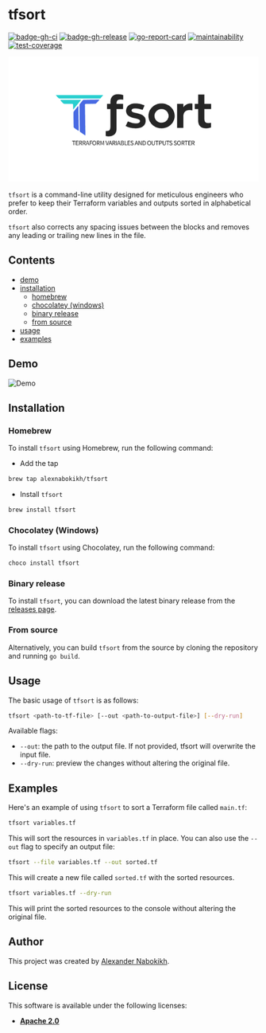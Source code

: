 # tfsort

[![badge-gh-ci](https://github.com/AlexNabokikh/tfsort/actions/workflows/ci.yml/badge.svg)](https://github.com/AlexNabokikh/tfsort/actions/workflows/ci.yml/badge.svg)
[![badge-gh-release](https://github.com/AlexNabokikh/tfsort/actions/workflows/release.yml/badge.svg)](https://github.com/AlexNabokikh/tfsort/actions/workflows/release.yml/badge.svg)
[![go-report-card](https://goreportcard.com/badge/github.com/AlexNabokikh/tfsort)](https://goreportcard.com/report/github.com/AlexNabokikh/tfsort)
[![maintainability](https://api.codeclimate.com/v1/badges/7d6a9fee7a8775dea0d8/maintainability)](https://codeclimate.com/github/AlexNabokikh/tfsort/maintainability)
[![test-coverage](https://api.codeclimate.com/v1/badges/7d6a9fee7a8775dea0d8/test_coverage)](https://codeclimate.com/github/AlexNabokikh/tfsort/test_coverage)

![Logo](files/logo.png)

`tfsort` is a command-line utility designed for meticulous engineers who prefer to keep their Terraform variables and outputs sorted in alphabetical order.

`tfsort` also corrects any spacing issues between the blocks and removes any leading or trailing new lines in the file.

## Contents

- [demo](#demo)
- [installation](#installation)
  - [homebrew](#homebrew)
  - [chocolatey (windows)](#chocolatey-windows)
  - [binary release](#binary-release)
  - [from source](#from-source)
- [usage](#usage)
- [examples](#examples)

## Demo

![Demo](files/demo.gif)

## Installation

### Homebrew

To install `tfsort` using Homebrew, run the following command:

- Add the tap

```bash
brew tap alexnabokikh/tfsort
```

- Install `tfsort`

```bash
brew install tfsort
```

### Chocolatey (Windows)

To install `tfsort` using Chocolatey, run the following command:

```bash
choco install tfsort
```

### Binary release

To install `tfsort`, you can download the latest binary release from the [releases page](https://github.com/AlexNabokikh/tfsort/releases).

### From source

Alternatively, you can build `tfsort` from the source by cloning the repository and running `go build`.

## Usage

The basic usage of `tfsort` is as follows:

```bash
tfsort <path-to-tf-file> [--out <path-to-output-file>] [--dry-run]
```

Available flags:

- `--out`: the path to the output file. If not provided, tfsort will overwrite the input file.
- `--dry-run`: preview the changes without altering the original file.

## Examples

Here's an example of using `tfsort` to sort a Terraform file called `main.tf`:

```bash
tfsort variables.tf
```

This will sort the resources in `variables.tf` in place.
You can also use the `--out` flag to specify an output file:

```bash
tfsort --file variables.tf --out sorted.tf
```

This will create a new file called `sorted.tf` with the sorted resources.

```bash
tfsort variables.tf --dry-run
```

This will print the sorted resources to the console without altering the original file.

## Author

This project was created by [Alexander Nabokikh](https://www.linkedin.com/in/nabokih/).

## License

This software is available under the following licenses:

- **[Apache 2.0](https://github.com/AlexNabokikh/tfsort/blob/master/LICENSE)**
